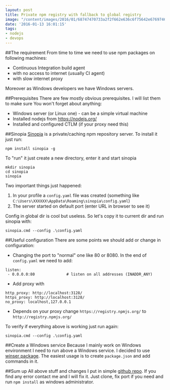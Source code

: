 ```yaml
---
layout: post
title: Private npm registry with fallback to global registry
image: "/content/images/2016/01/68747470733a2f2f662e636c6f75642e6769746875622e636f6d2f6173736574732f3939393131332f313739353535332f36383031373762322d366131642d313165332d383265312d3032313933616134653332652e706e67.png"
date: '2016-01-13 16:01:15'
tags:
- nodejs
- devops
---
```


##The requirement
From time to time we need to use npm packages on following machines:

- Continuous Integration build agent
- with no access to internet (usually CI agent)
- with slow internet proxy

Moreover as Windows developers we have Windows servers.

##Prerequisites
There are few mostly obvious prerequisites. I will list them to make sure You won't forget about anything:

- Windows server (or Linux one) - can be a simple virtual machine
- Installed nodejs from https://nodejs.org/
- Installed and configured CTLM (if your proxy need this)


##Sinopia
[Sinopia](https://www.npmjs.com/package/sinopia) is a private/caching npm repository server.
To install it just run:
```
npm install sinopia -g
```
To "run" it just create a new directory, enter it and start sinopia
```
mkdir sinopia
cd sinopia
sinopia
```

Two important things just happened:

1. In your profile a `config.yaml` file was created (something like `C:\Users\XXXXXX\AppData\Roaming\sinopia\config.yaml`)
2. The server started on default port (enter URL in browser to see it)

Config in global dir is cool but useless. So let's copy it to current dir and run sinopia with:
```
sinopia.cmd --config .\config.yaml
```

##Useful configuration
There are some points we should add or change in configuration:

- Changing the port to "normal" one like 80 or 8080. In the end of `config.yaml` we need to add:
```
listen:
 - 0.0.0.0:80              # listen on all addresses (INADDR_ANY)
```
- Add proxy with
```
http_proxy: http://localhost:3128/
https_proxy: http://localhost:3128/
no_proxy: localhost,127.0.0.1
```
- Depends on your proxy change `https://registry.npmjs.org/` to `http://registry.npmjs.org/`


To verify if everything above is working just run again: 
```
sinopia.cmd --config .\config.yaml
```

##Create a Windows service
Because I mainly work on Windows environment I need to run above a Windows service.
I decided to use [winser package](https://www.npmjs.com/package/winser). 
The easiest usage is to create `package.json` and add commands in it.

##Sum up
All above stuff and changes I put in simple [github repo](https://github.com/ptrstpp950/sinopia-windows). If you find any error contact me and I will fix it. Just clone, fix port if you need and run `npm install` as windows administrator.


